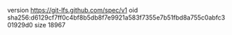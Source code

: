 version https://git-lfs.github.com/spec/v1
oid sha256:d6129cf7ff0c4bf8b5db8f7e9921a583f7355e7b51fbd8a755c0abfc301929d0
size 18967
